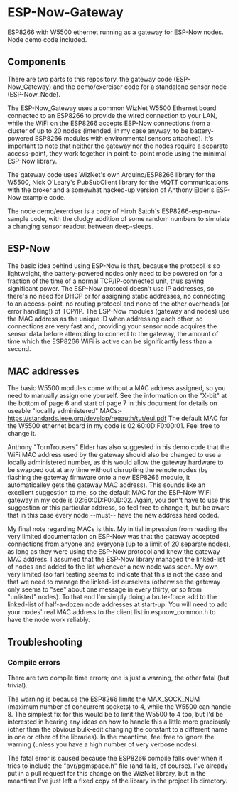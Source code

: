 # ESP-Now-Gateway
ESP8266 with W5500 ethernet running as a gateway for ESP-Now nodes.  Node demo code included.

## Components
There are two parts to this repository, the gateway code (ESP-Now_Gateway) and the demo/exerciser code for a standalone sensor node (ESP-Now_Node).

The ESP-Now_Gateway uses a common WizNet W5500 Ethernet board connected to an ESP8266 to provide the wired connection to your LAN, while the WiFi on the ESP8266 accepts ESP-Now connections from a cluster of up to 20 nodes (intended, in my case anyway, to be battery-powered ESP8266 modules with environmental sensors attached).  It's important to note that neither the gateway nor the nodes require a separate access-point, they work together in point-to-point mode using the minimal ESP-Now library.

The gateway code uses WizNet's own Arduino/ESP8266 library for the W5500, Nick O'Leary's PubSubClient library for the MQTT communications with the broker and a somewhat hacked-up version of Anthony Elder's ESP-Now example code.

The node demo/exerciser is a copy of Hiroh Satoh's ESP8266-esp-now-sample code, with the cludgy addition of some random numbers to simulate a changing sensor readout between deep-sleeps.

## ESP-Now
The basic idea behind using ESP-Now is that, because the protocol is so lightweight, the battery-powered nodes only need to be powered on for a fraction of the time of a normal TCP/IP-connected unit, thus saving significant power. The ESP-Now protocol doesn't use IP addresses, so there's no need for DHCP or for assigning static addresses, no connecting to an access-point, no routing protocol and none of the other overheads (or error handling!) of TCP/IP.  The ESP-Now modules (gateway and nodes) use the MAC address as the unique ID when addressing each other, so connections are very fast and, providing your sensor node acquires the sensor data before attempting to connect to the gateway, the amount of time which the ESP8266 WiFi is active can be significantly less than a second.


## MAC addresses
The basic W5500 modules come without a MAC address assigned, so you need to manually assign one yourself.  See the information on the "X-bit" at the bottom of page 6 and start of page 7 in this document for details on useable "locallly administered" MACs:- https://standards.ieee.org/develop/regauth/tut/eui.pdf
The default MAC for the W5500 ethernet board in my code is 02:60:0D:F0:0D:01.  Feel free to change it.
 
Anthony "TornTrousers" Elder has also suggested in his demo code that the WiFi MAC address used by the gateway should also be changed to use a locally administered number, as this would allow the gateway hardware to be swapped out at any time without disrupting the remote nodes (by flashing the gateway firmware onto a new ESP8266 module, it automaticalley gets the gateway MAC address).  This sounds like an excellent suggestion to me, so the default MAC for the ESP-Now WiFi gateway in my code is 02:60:0D:F0:0D:02.  Again, you don't have to use this suggestion or this particular address, so feel free to change it, but be aware that in this case every node --must-- have the new address hard coded.

My final note regarding MACs is this.  My initial impression from reading the very limited documentation on ESP-Now was that the gateway accepted connections from anyone and everyone (up to a limit of 20 separate nodes), as long as they were using the ESP-Now protocol and knew the gateway MAC address.  I assumed that the ESP-Now library managed the linked-list of nodes and added to the list whenever a new node was seen.  My own very limited (so far) testing seems to indicate that this is not the case and that we need to manage the linked-list ourselves (otherwise the gateway only seems to "see" about one message in every thirty, or so from "unlisted" nodes).  To that end I'm simply doing a brute-force add to the linked-list of half-a-dozen node addresses at start-up.  You will need to add your nodes' real MAC address to the client list in espnow_common.h to have the node work reliably.


## Troubleshooting

### Compile errors
There are two compile time errors; one is just a warning, the other fatal (but trivial).

The warning is because the ESP8266 limits the MAX_SOCK_NUM (maximum number of concurrent sockets) to 4, while the W5500 can handle 8.  The simplest fix for this would be to limit the W5500 to 4 too, but I'd be interested in hearing any ideas on how to handle this a little more graciously (other than the obvious bulk-edit changing the constant to a different name in one or other of the libraries).  In the meantime, feel free to ignore the warning (unless you have a high number of very verbose nodes).

The fatal error is caused because the ESP8266 compile falls over when it tries to include the "avr/pgmspace.h" file (and fails, of course).  I've already put in a pull request for this change on the WizNet library, but in the meantime I've just left a fixed copy of the library in the project lib directory.
